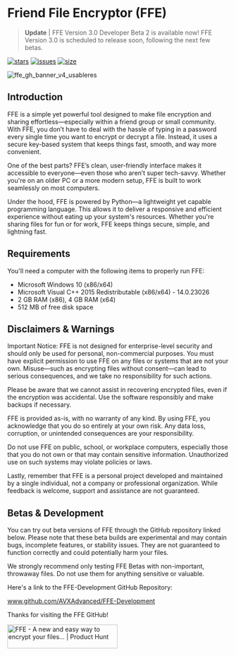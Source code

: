 # Friend File Encryptor (FFE)

>**Update** | FFE Version 3.0 Developer Beta 2 is available now! FFE Version 3.0 is scheduled to release soon, following the next few betas.

[![stars](https://img.shields.io/github/stars/AVXAdvanced/FFE?color=7E9CD8&style=for-the-badge)](https://github.com/AVXAdvanced/FFE/stargazers)
[![issues](https://img.shields.io/github/issues/AVXAdvanced/FFE?color=FF5D62&style=for-the-badge)](https://github.com/AVXAdvanced/FFE/issues)
[![size](https://img.shields.io/github/repo-size/AVXAdvanced/FFE?color=76946A&style=for-the-badge)](https://github.com/AVXAdvanced/FFE)

![ffe_gh_banner_v4_usableres](https://drive.google.com/uc?export=view&id=1izBUbW2nRhN3plLmgv-GVNsnPQIXNAlF)

## Introduction

FFE is a simple yet powerful tool designed to make file encryption and sharing effortless—especially within a friend group or small community. With FFE, you don’t have to deal with the hassle of typing in a password every single time you want to encrypt or decrypt a file. Instead, it uses a secure key-based system that keeps things fast, smooth, and way more convenient.

One of the best parts? FFE’s clean, user-friendly interface makes it accessible to everyone—even those who aren’t super tech-savvy. Whether you're on an older PC or a more modern setup, FFE is built to work seamlessly on most computers.

Under the hood, FFE is powered by Python—a lightweight yet capable programming language. This allows it to deliver a responsive and efficient experience without eating up your system's resources. Whether you're sharing files for fun or for work, FFE keeps things secure, simple, and lightning fast.

## Requirements

You'll need a computer with the following items to properly run FFE:

- Microsoft Windows 10 (x86/x64)
- Microsoft Visual C++ 2015 Redistributable (x86/x64) - 14.0.23026
- 2 GB RAM (x86), 4 GB RAM (x64)
- 512 MB of free disk space


## Disclaimers & Warnings

Important Notice: FFE is not designed for enterprise-level security and should only be used for personal, non-commercial purposes. You must have explicit permission to use FFE on any files or systems that are not your own. Misuse—such as encrypting files without consent—can lead to serious consequences, and we take no responsibility for such actions.

Please be aware that we cannot assist in recovering encrypted files, even if the encryption was accidental. Use the software responsibly and make backups if necessary.

FFE is provided as-is, with no warranty of any kind. By using FFE, you acknowledge that you do so entirely at your own risk. Any data loss, corruption, or unintended consequences are your responsibility.

Do not use FFE on public, school, or workplace computers, especially those that you do not own or that may contain sensitive information. Unauthorized use on such systems may violate policies or laws.

Lastly, remember that FFE is a personal project developed and maintained by a single individual, not a company or professional organization. While feedback is welcome, support and assistance are not guaranteed.

## Betas & Development

You can try out beta versions of FFE through the GitHub repository linked below.
Please note that these beta builds are experimental and may contain bugs, incomplete features, or stability issues. They are not guaranteed to function correctly and could potentially harm your files.

We strongly recommend only testing FFE Betas with non-important, throwaway files. Do not use them for anything sensitive or valuable.

Here's a link to the FFE-Development GitHub Repository:

www.github.com/AVXAdvanced/FFE-Development

Thanks for visiting the FFE GitHub!

<a href="https://www.producthunt.com/posts/ffe?embed=true&utm_source=badge-featured&utm_medium=badge&utm_souce=badge-ffe" target="_blank"><img src="https://api.producthunt.com/widgets/embed-image/v1/featured.svg?post_id=939181&theme=light&t=1741449609010" alt="FFE - A&#0032;new&#0032;and&#0032;easy&#0032;way&#0032;to&#0032;encrypt&#0032;your&#0032;files&#0046;&#0046;&#0046; | Product Hunt" style="width: 250px; height: 54px;" width="250" height="54" /></a>
